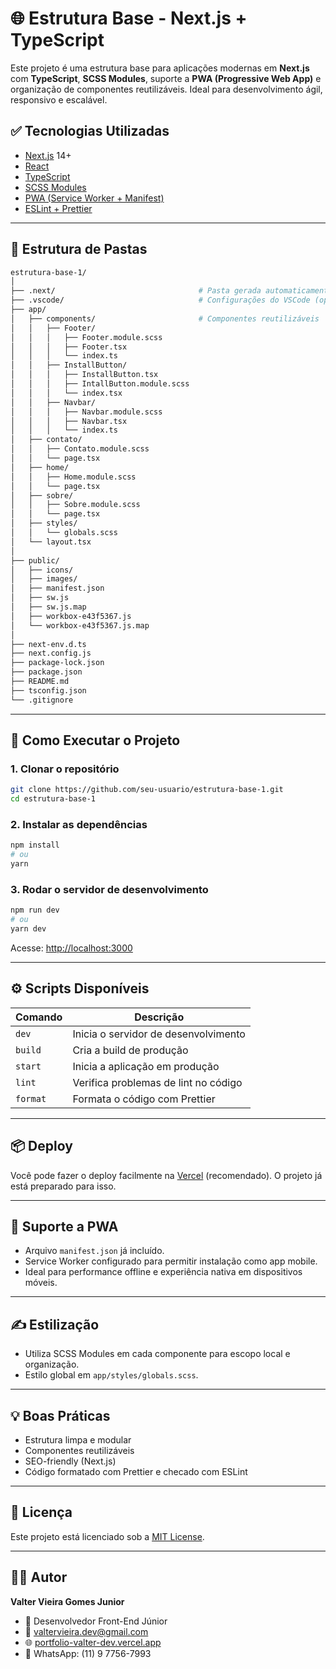 
# 🌐 Estrutura Base - Next.js + TypeScript

Este projeto é uma estrutura base para aplicações modernas em **Next.js** com **TypeScript**, **SCSS Modules**, suporte a **PWA (Progressive Web App)** e organização de componentes reutilizáveis. Ideal para desenvolvimento ágil, responsivo e escalável.

## ✅ Tecnologias Utilizadas

- [Next.js](https://nextjs.org/) 14+
- [React](https://react.dev/)
- [TypeScript](https://www.typescriptlang.org/)
- [SCSS Modules](https://sass-lang.com/)
- [PWA (Service Worker + Manifest)](https://web.dev/progressive-web-apps/)
- [ESLint + Prettier](https://prettier.io/)

---

## 📁 Estrutura de Pastas

```bash
estrutura-base-1/
│
├── .next/                                # Pasta gerada automaticamente (ignorada no Git)
├── .vscode/                              # Configurações do VSCode (opcional)
├── app/
│   ├── components/                       # Componentes reutilizáveis
│   │   ├── Footer/
│   │   │   ├── Footer.module.scss
│   │   │   ├── Footer.tsx
│   │   │   └── index.ts
│   │   ├── InstallButton/
│   │   │   ├── InstallButton.tsx
│   │   │   ├── IntallButton.module.scss
│   │   │   └── index.tsx
│   │   ├── Navbar/
│   │   │   ├── Navbar.module.scss
│   │   │   ├── Navbar.tsx
│   │   │   └── index.ts
│   ├── contato/
│   │   ├── Contato.module.scss
│   │   └── page.tsx
│   ├── home/
│   │   ├── Home.module.scss
│   │   └── page.tsx
│   ├── sobre/
│   │   ├── Sobre.module.scss
│   │   └── page.tsx
│   ├── styles/
│   │   └── globals.scss
│   └── layout.tsx
│
├── public/
│   ├── icons/
│   ├── images/
│   ├── manifest.json
│   ├── sw.js
│   ├── sw.js.map
│   ├── workbox-e43f5367.js
│   └── workbox-e43f5367.js.map
│
├── next-env.d.ts
├── next.config.js
├── package-lock.json
├── package.json
├── README.md
├── tsconfig.json
└── .gitignore
```

---

## 🚀 Como Executar o Projeto

### 1. Clonar o repositório

```bash
git clone https://github.com/seu-usuario/estrutura-base-1.git
cd estrutura-base-1
```

### 2. Instalar as dependências

```bash
npm install
# ou
yarn
```

### 3. Rodar o servidor de desenvolvimento

```bash
npm run dev
# ou
yarn dev
```

Acesse: [http://localhost:3000](http://localhost:3000)

---

## ⚙️ Scripts Disponíveis

| Comando         | Descrição                            |
|----------------|----------------------------------------|
| `dev`          | Inicia o servidor de desenvolvimento   |
| `build`        | Cria a build de produção               |
| `start`        | Inicia a aplicação em produção         |
| `lint`         | Verifica problemas de lint no código   |
| `format`       | Formata o código com Prettier          |

---

## 📦 Deploy

Você pode fazer o deploy facilmente na [Vercel](https://vercel.com/) (recomendado). O projeto já está preparado para isso.

---

## 📱 Suporte a PWA

- Arquivo `manifest.json` já incluído.
- Service Worker configurado para permitir instalação como app mobile.
- Ideal para performance offline e experiência nativa em dispositivos móveis.

---

## ✍️ Estilização

- Utiliza SCSS Modules em cada componente para escopo local e organização.
- Estilo global em `app/styles/globals.scss`.

---

## 💡 Boas Práticas

- Estrutura limpa e modular
- Componentes reutilizáveis
- SEO-friendly (Next.js)
- Código formatado com Prettier e checado com ESLint

---

## 📄 Licença

Este projeto está licenciado sob a [MIT License](LICENSE).

---

## 👨‍💻 Autor

**Valter Vieira Gomes Junior**

- 💼 Desenvolvedor Front-End Júnior
- 📧 valtervieira.dev@gmail.com
- 🌐 [portfolio-valter-dev.vercel.app](https://portfolio-valter-dev.vercel.app)
- 📱 WhatsApp: (11) 9 7756-7993
